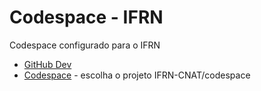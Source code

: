 # Codespace - IFRN

Codespace configurado para o IFRN

- [GitHub Dev](https://github.dev/IFRN-CNAT/codespace)
- [Codespace](https://github.com/codespaces) - escolha o projeto IFRN-CNAT/codespace
